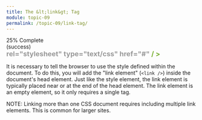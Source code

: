 ```yaml
---
title: The &lt;link&gt; Tag
module: topic-09
permalink: /topic-09/link-tag/
---
```


<div class="divider-heading"></div>

<div class="panel panel-success">
  <div class="progress" style="margin-bottom: 0; border-bottom-left-radius: 0; border-bottom-right-radius: 0;">
    <div class="progress-bar progress-bar-success progress-bar-striped" role="progressbar" aria-valuenow="25" aria-valuemin="0" aria-valuemax="100" style="width: 25%">
      <span class="sr-only">25% Complete (success)</span>
    </div>
  </div>
  <div class="panel-body">
    <p style="font-size: large; margin: 0;"><span style="color: #79AF33; font-weight: bold;"><link</span> <span style="color: #999">rel="stylesheet" type="text/css" href="#"</span> <span style="color: #79AF33; font-weight: bold;">/ ></span></p>
  </div>
</div>

It is necessary to tell the browser to use the style defined within the document. To do this, you will add the "link element" (`<link />`) inside the document's head element. Just like the style element, the link element is typically placed near or at the end of the head element. The link element is an empty element, so it only requires a single tag.

<span class="label label-info">NOTE:</span> Linking more than one CSS document requires including multiple link elements. This is common for larger sites.
